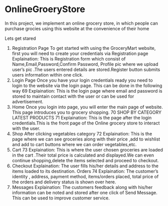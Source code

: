# OnlineGroeryStore
In this project, we implement an online grocery store, in which people can purchase grocies using this website at the convenience of their home

Lets get stared
1. Registration Page
To get started with using the GroceryMart website, first you will need to create your credentials via Registration page
Explaination: This is Registration form which consist of Name,Email,Password,Confirm Password, Profile pic where we upload user’s pic .The users entered details are stored.Register button submits users information within one click.
2. Login Page
Once you have your login credentials ready you need to login to the website via the login page.
This can be done in the following way
69
Explaination:
This is the login page where email and password is stored to maintain contact with the user or can be used for advertisement.
3. Home
Once you login into page, you will enter the main page of website. This page introduces you to grocery shopping.
70
SHOP BY CATEGORY
LATEST PRODUCTS
71
Explaination: This is the page after the login credentials.This is the front page of the Online grocery store to interact with the user.
4. Shop
After clicking vegetables category
72
Explaination: This is the page where we can see groceries along with their price
,add to wishlist and add to cart buttons where we can order vegetables,etc.
5. Cart
73
Explaination: This is where the user chosen groceries are loaded in the cart
.Their total price is calculated and displayed.We can even continue shopping,delete the items selected and proceed to checkout.
6. Checkout
Explaination:
The user fills his/her details and address to the items loaded to its destination.
Orders
74
Explaination: The customer’s identity , address, payment method, items/orders placed, total price of the orders and delivery status is shown over here.
7. Messages
Explaination: The customers feedback along with his/her information can be noted and stored after one click of Send Message. This can be used to improve customer service.
